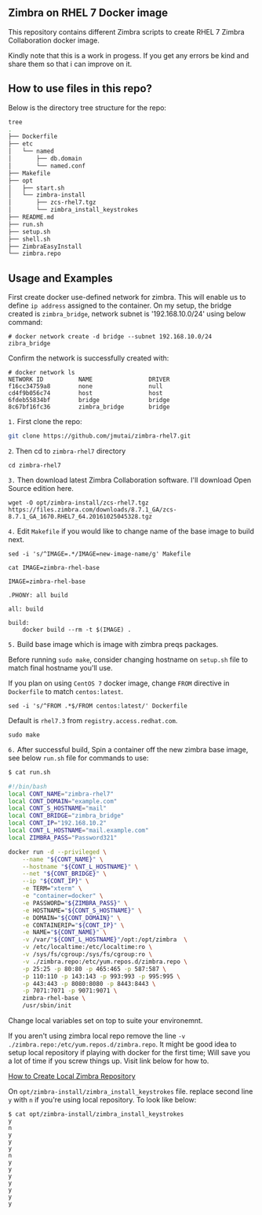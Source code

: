 ## Zimbra on RHEL 7 Docker image

This repository contains different Zimbra scripts to create RHEL 7 Zimbra Collaboration docker image.

Kindly note that this is a work in progess. If you get any errors be kind and share them so that i can improve on it.

## How to use files in this repo?

Below is the directory tree structure for the repo:

```bash
tree
.
├── Dockerfile
├── etc
│   └── named
│       ├── db.domain
│       └── named.conf
├── Makefile
├── opt
│   ├── start.sh
│   └── zimbra-install
│       ├── zcs-rhel7.tgz
│       └── zimbra_install_keystrokes
├── README.md
├── run.sh
├── setup.sh
├── shell.sh
├── ZimbraEasyInstall
└── zimbra.repo
```
## Usage and Examples

First create docker use-defined network for zimbra. This will enable us to define `ip address` assigned to the container. On my setup, the bridge created is `zimbra_bridge`, network subnet is '192.168.10.0/24' using below command:

```
# docker network create -d bridge --subnet 192.168.10.0/24 zibra_bridge
```
Confirm the network is successfully created with:

```
# docker network ls
NETWORK ID          NAME                DRIVER
f16cc34759a8        none                null                
cd4f9b056c74        host                host                
6fdeb55834bf        bridge              bridge              
8c67bf16fc36        zimbra_bridge       bridge 
```

`1.` First clone the repo:

```bash
git clone https://github.com/jmutai/zimbra-rhel7.git
```
`2`. Then cd to `zimbra-rhel7` directory

```
cd zimbra-rhel7
```
`3.` Then download latest Zimbra Collaboration  software. I'll download Open Source edition here.

```
wget -O opt/zimbra-install/zcs-rhel7.tgz  https://files.zimbra.com/downloads/8.7.1_GA/zcs-8.7.1_GA_1670.RHEL7_64.20161025045328.tgz
```
`4.` Edit `Makefile` if you would like to change name of the base image to build next.

```
sed -i 's/^IMAGE=.*/IMAGE=new-image-name/g' Makefile 
```
```
cat IMAGE=zimbra-rhel-base

IMAGE=zimbra-rhel-base

.PHONY: all build

all: build

build:
    docker build --rm -t $(IMAGE) .
```
`5.` Build base image which is image with zimbra preqs packages.

Before running `sudo make`, consider changing hostname on `setup.sh` file to match final hostname you'll use.

If you plan on using `CentOS 7` docker image, change `FROM` directive in `Dockerfile` to match `centos:latest`.

```
sed -i 's/^FROM .*$/FROM centos:latest/' Dockerfile
```
Default is `rhel7.3` from `registry.access.redhat.com`.


```
sudo make
```

`6.` After successful build, Spin a container off the new zimbra base image, see below `run.sh` file for commands to use:

```bash
$ cat run.sh 

#!/bin/bash
local CONT_NAME="zimbra-rhel7"
local CONT_DOMAIN="example.com"
local CONT_S_HOSTNAME="mail"
local CONT_BRIDGE="zimbra_bridge"
local CONT_IP="192.168.10.2"
local CONT_L_HOSTNAME="mail.example.com"
local ZIMBRA_PASS="Password321"

docker run -d --privileged \
    --name "${CONT_NAME}" \
    --hostname "${CONT_L_HOSTNAME}" \
    --net "${CONT_BRIDGE}" \
    --ip "${CONT_IP}" \
    -e TERM="xterm" \
    -e "container=docker" \
    -e PASSWORD="${ZIMBRA_PASS}" \
    -e HOSTNAME="${CONT_S_HOSTNAME}" \
    -e DOMAIN="${CONT_DOMAIN}" \
    -e CONTAINERIP="${CONT_IP}" \
    -e NAME="${CONT_NAME}" \
    -v /var/"${CONT_L_HOSTNAME}"/opt:/opt/zimbra  \
    -v /etc/localtime:/etc/localtime:ro \
    -v /sys/fs/cgroup:/sys/fs/cgroup:ro \
    -v ./zimbra.repo:/etc/yum.repos.d/zimbra.repo \
    -p 25:25 -p 80:80 -p 465:465 -p 587:587 \
    -p 110:110 -p 143:143 -p 993:993 -p 995:995 \
    -p 443:443 -p 8080:8080 -p 8443:8443 \
    -p 7071:7071 -p 9071:9071 \
    zimbra-rhel-base \
    /usr/sbin/init
```
Change local variables set on top to suite your environemnt. 

If you aren't using zimbra local repo remove the line `-v ./zimbra.repo:/etc/yum.repos.d/zimbra.repo`. It might be good idea to setup local repository if playing with docker for the first time; Will save you a lot of time if you screw things up. Visit link below for how to.

[How to Create Local Zimbra Repository](https://wiki.zimbra.com/wiki/Zimbra_Collaboration_repository) 

On `opt/zimbra-install/zimbra_install_keystrokes` file. replace second line `y` with `n` if you're using local repository. To look like below:

```
$ cat opt/zimbra-install/zimbra_install_keystrokes
y
n
y
y
y
n
y
y
y
y
y
y
y
```

